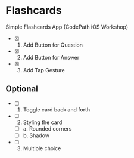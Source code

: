 # Flashcards
Simple Flashcards App (CodePath iOS Workshop)
- [x] 1. Add Button for Question
- [x] 2. Add Button for Answer
- [x] 3. Add Tap Gesture

## Optional
- [ ] 1. Toggle card back and forth
- [ ] 2. Styling the card
  - [ ] a. Rounded corners
  - [ ] b. Shadow
- [ ] 3. Multiple choice
